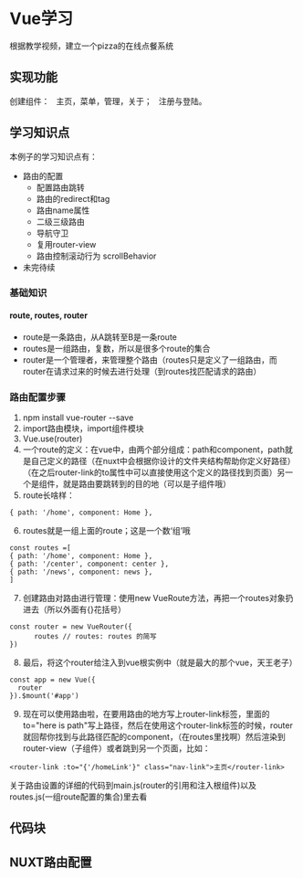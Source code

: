 
# Vue学习   
根据教学视频，建立一个pizza的在线点餐系统
## 实现功能
创建组件：  
主页，菜单，管理，关于；  
注册与登陆。  
## 学习知识点
本例子的学习知识点有：  
- 路由的配置
  - 配置路由跳转
  - 路由的redirect和tag
  - 路由name属性
  - 二级三级路由
  - 导航守卫
  - 复用router-view
  - 路由控制滚动行为 scrollBehavior
-  未完待续
### 基础知识
#### route, routes, router
- route是一条路由，从A跳转至B是一条route
- routes是一组路由，复数，所以是很多个route的集合
- router是一个管理者，来管理整个路由（routes只是定义了一组路由，而router在请求过来的时候去进行处理（到routes找匹配请求的路由）
### 路由配置步骤
1. npm install vue-router --save
2. import路由模块，import组件模块
3. Vue.use(router)
4. 一个route的定义：在vue中，由两个部分组成：path和component，path就是自己定义的路径（在nuxt中会根据你设计的文件夹结构帮助你定义好路径）（在之后router-link的to属性中可以直接使用这个定义的路径找到页面）另一个是组件，就是路由要跳转到的目的地（可以是子组件哦）
5. route长啥样：
```
{ path: '/home', component: Home },
```
6. routes就是一组上面的route；这是一个数‘组’哦 
```
const routes =[  
{ path: '/home', component: Home },  
{ path: '/center', component: center },  
{ path: '/news', component: news },  
]
```
7. 创建路由对路由进行管理：使用new VueRoute方法，再把一个routes对象扔进去（所以外面有{}花括号）
```
const router = new VueRouter({
      routes // routes: routes 的简写
})
```
8. 最后，将这个router给注入到vue根实例中（就是最大的那个vue，天王老子）
```
const app = new Vue({
  router
}).$mount('#app')
```
9. 现在可以使用路由啦，在要用路由的地方写上router-link标签，里面的to="here is path"写上路径，然后在使用这个router-link标签的时候，router就回帮你找到与此路径匹配的component，（在routes里找啊）然后渲染到router-view（子组件）或者跳到另一个页面，比如：
```
<router-link :to="{'/homeLink'}" class="nav-link">主页</router-link>
```
关于路由设置的详细的代码到main.js(router的引用和注入根组件)以及routes.js(一组route配置的集合)里去看
## 代码块

## NUXT路由配置
